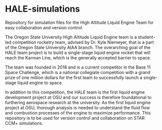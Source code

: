 # HALE-simulations
Repository for simulation files for the High Altitude Liquid Engine Team for easy collaboration and version control. 

The Oregon State University High Altitude Liquid Engine team is a student-led competition rocketry team, advised by Dr. Kyle Niemeyer, that is a part of the Oregon State University AIAA branch. The overarching goal of the HALE team project is to build a single-stage liquid engine rocket that will reach the Karman Line, which is the generally accepted barrier to space.

The team was founded in 2018 and is a current competitor in the Base 11 Space Challenge, which is a national collegiate competition with a grand prize of one million dollars for the first team to successfully launch a single-stage liquid engine to space.

In addition to this competition, the HALE team is the first liquid engine development project at OSU and our success is therefore foundational to furthering aerospace research at the university. As the first liquid engine project at OSU, thorough analysis is needed to understand the fluid flow and combustion processes of the engine to maximize performance. This repository is to be used for version control and collaboration on STAR CCM+ simulations. 
